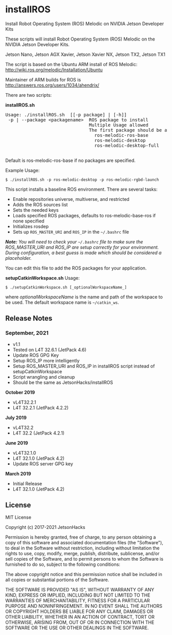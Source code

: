 # installROS
Install Robot Operating System (ROS) Melodic on NVIDIA Jetson Developer Kits

These scripts will install Robot Operating System (ROS) Melodic on the NVIDIA Jetson Developer Kits. 

Jetson Nano, Jetson AGX Xavier, Jetson Xavier NX, Jetson TX2, Jetson TX1

The script is based on the Ubuntu ARM install of ROS Melodic: http://wiki.ros.org/melodic/Installation/Ubuntu

Maintainer of ARM builds for ROS is http://answers.ros.org/users/1034/ahendrix/

There are two scripts:

<strong>installROS.sh</strong>
<pre>
Usage: ./installROS.sh  [[-p package] | [-h]]
 -p | --package &lt;packagename&gt;  ROS package to install
                               Multiple Usage allowed
                               The first package should be a base package. One of the following:
                                 ros-melodic-ros-base
                                 ros-melodic-desktop
                                 ros-melodic-desktop-full
 </pre>
 
Default is ros-melodic-ros-base if no packages are specified.

Example Usage:

`$ ./installROS.sh -p ros-melodic-desktop -p ros-melodic-rgbd-launch`

This script installs a baseline ROS environment. There are several tasks:

* Enable repositories universe, multiverse, and restricted
* Adds the ROS sources list
* Sets the needed keys
* Loads specified ROS packages, defaults to ros-melodic-base-ros if none specified
* Initializes rosdep
* Sets up `ROS_MASTER_URI` and `ROS_IP` in the `~/.bashrc` file

_**Note:** You will need to check your `~/.bashrc` file to make sure the ROS_MASTER_URI and ROS_IP are setup correctly for your environment. During configuration, a best guess is made which should be considered a placeholder._

You can edit this file to add the ROS packages for your application. 

**setupCatkinWorkspace.sh**
Usage:

`$ ./setupCatkinWorkspace.sh [_optionalWorkspaceName_]`

where _optionalWorkspaceName_ is the name and path of the workspace to be used. The default workspace name is `~/catkin_ws`. 


## Release Notes

### September, 2021
* v1.1
* Tested on L4T 32.6.1 (JetPack 4.6)
* Update ROS GPG Key
* Setup ROS_IP more intelligently
* Setup ROS_MASTER_URI and ROS_IP in installROS script instead of setupCatkinWorkspace
* Script wrangling and cleanup
* Should be the same as JetsonHacks/installROS

<strong>October 2019</strong>
* vL4T32.2.1
* L4T 32.2.1 (JetPack 4.2.2)

<strong>July 2019</strong>
* vL4T32.2
* L4T 32.2 (JetPack 4.2.1)

<strong>June 2019</strong>
* vL4T32.1.0
* L4T 32.1.0 (JetPack 4.2)
* Update ROS server GPG key

<strong>March 2019</strong>
* Initial Release
* L4T 32.1.0 (JetPack 4.2)


## License
MIT License

Copyright (c) 2017-2021 JetsonHacks

Permission is hereby granted, free of charge, to any person obtaining a copy
of this software and associated documentation files (the "Software"), to deal
in the Software without restriction, including without limitation the rights
to use, copy, modify, merge, publish, distribute, sublicense, and/or sell
copies of the Software, and to permit persons to whom the Software is
furnished to do so, subject to the following conditions:

The above copyright notice and this permission notice shall be included in all
copies or substantial portions of the Software.

THE SOFTWARE IS PROVIDED "AS IS", WITHOUT WARRANTY OF ANY KIND, EXPRESS OR
IMPLIED, INCLUDING BUT NOT LIMITED TO THE WARRANTIES OF MERCHANTABILITY,
FITNESS FOR A PARTICULAR PURPOSE AND NONINFRINGEMENT. IN NO EVENT SHALL THE
AUTHORS OR COPYRIGHT HOLDERS BE LIABLE FOR ANY CLAIM, DAMAGES OR OTHER
LIABILITY, WHETHER IN AN ACTION OF CONTRACT, TORT OR OTHERWISE, ARISING FROM,
OUT OF OR IN CONNECTION WITH THE SOFTWARE OR THE USE OR OTHER DEALINGS IN THE
SOFTWARE.
 
